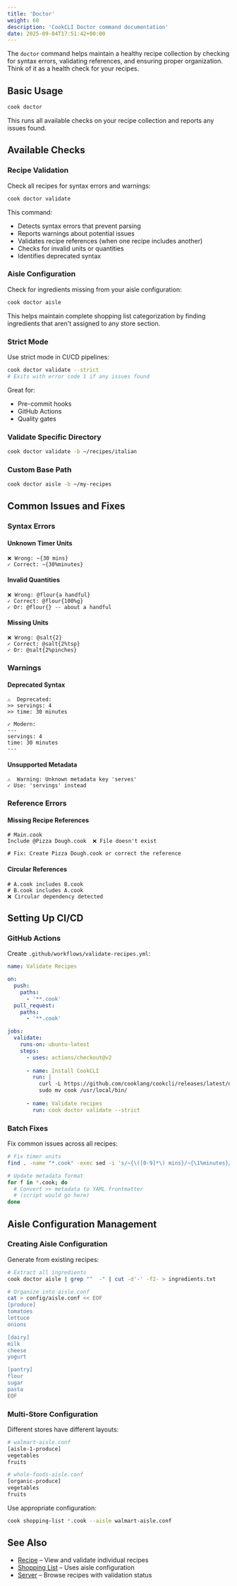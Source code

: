 ```yaml
---
title: 'Doctor'
weight: 60
description: 'CookCLI Doctor command documentation'
date: 2025-09-04T17:51:42+00:00
---
```



The `doctor` command helps maintain a healthy recipe collection by checking for syntax errors, validating references, and ensuring proper organization. Think of it as a health check for your recipes.

## Basic Usage

```bash
cook doctor
```

This runs all available checks on your recipe collection and reports any issues found.

## Available Checks

### Recipe Validation

Check all recipes for syntax errors and warnings:

```bash
cook doctor validate
```

This command:
* Detects syntax errors that prevent parsing
* Reports warnings about potential issues
* Validates recipe references (when one recipe includes another)
* Checks for invalid units or quantities
* Identifies deprecated syntax

### Aisle Configuration

Check for ingredients missing from your aisle configuration:

```bash
cook doctor aisle
```

This helps maintain complete shopping list categorization by finding ingredients that aren't assigned to any store section.

### Strict Mode

Use strict mode in CI/CD pipelines:

```bash
cook doctor validate --strict
# Exits with error code 1 if any issues found
```

Great for:
* Pre-commit hooks
* GitHub Actions
* Quality gates

### Validate Specific Directory

```bash
cook doctor validate -b ~/recipes/italian
```

### Custom Base Path

```bash
cook doctor aisle -b ~/my-recipes
```

## Common Issues and Fixes

### Syntax Errors

#### Unknown Timer Units

```cooklang
❌ Wrong: ~{30 mins}
✓ Correct: ~{30%minutes}
```

#### Invalid Quantities

```cooklang
❌ Wrong: @flour{a handful}
✓ Correct: @flour{100%g}
✓ Or: @flour{} -- about a handful
```

#### Missing Units

```cooklang
❌ Wrong: @salt{2}
✓ Correct: @salt{2%tsp}
✓ Or: @salt{2%pinches}
```

### Warnings

#### Deprecated Syntax

```cooklang
⚠️  Deprecated:
>> servings: 4
>> time: 30 minutes

✓ Modern:
---
servings: 4
time: 30 minutes
---
```

#### Unsupported Metadata

```cooklang
⚠️  Warning: Unknown metadata key 'serves'
✓ Use: 'servings' instead
```

### Reference Errors

#### Missing Recipe References

```cooklang
# Main.cook
Include @Pizza Dough.cook  ❌ File doesn't exist

# Fix: Create Pizza Dough.cook or correct the reference
```

#### Circular References

```cooklang
# A.cook includes B.cook
# B.cook includes A.cook
❌ Circular dependency detected
```

## Setting Up CI/CD

### GitHub Actions

Create `.github/workflows/validate-recipes.yml`:

```yaml
name: Validate Recipes

on:
  push:
    paths:
      - '**.cook'
  pull_request:
    paths:
      - '**.cook'

jobs:
  validate:
    runs-on: ubuntu-latest
    steps:
      - uses: actions/checkout@v2
      
      - name: Install CookCLI
        run: |
          curl -L https://github.com/cooklang/cookcli/releases/latest/download/cook-x86_64-unknown-linux-gnu.tar.gz | tar xz
          sudo mv cook /usr/local/bin/
      
      - name: Validate recipes
        run: cook doctor validate --strict
```

### Batch Fixes

Fix common issues across all recipes:

```bash
# Fix timer units
find . -name "*.cook" -exec sed -i 's/~{\([0-9]*\) mins}/~{\1%minutes}/g' {} \;

# Update metadata format
for f in *.cook; do
  # Convert >> metadata to YAML frontmatter
  # (script would go here)
done
```

## Aisle Configuration Management

### Creating Aisle Configuration

Generate from existing recipes:

```bash
# Extract all ingredients
cook doctor aisle | grep "^  -" | cut -d'-' -f2- > ingredients.txt

# Organize into aisle.conf
cat > config/aisle.conf << EOF
[produce]
tomatoes
lettuce
onions

[dairy]
milk
cheese
yogurt

[pantry]
flour
sugar
pasta
EOF
```

### Multi-Store Configuration

Different stores have different layouts:

```bash
# walmart-aisle.conf
[aisle-1-produce]
vegetables
fruits

# whole-foods-aisle.conf
[organic-produce]
vegetables
fruits
```

Use appropriate configuration:

```bash
cook shopping-list *.cook --aisle walmart-aisle.conf
```

## See Also

* [Recipe](recipe.md) – View and validate individual recipes
* [Shopping List](shopping-list.md) – Uses aisle configuration
* [Server](server.md) – Browse recipes with validation status
